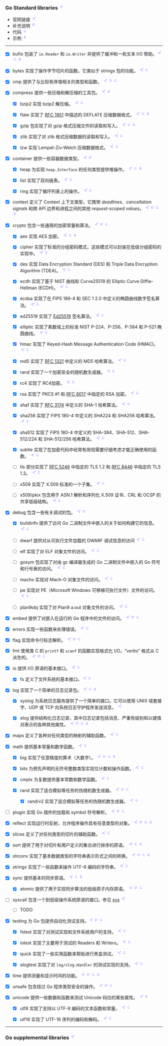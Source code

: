 ### Go Standard libraries     <a href="https://pkg.go.dev/std" target="_blank"><img src="./_rsc/link-src.drawio.png"/></a>

- 官网链接 <img src="./_rsc/link-src.drawio.png"/> 
- 补充说明  <img  src="./_rsc/link-others.drawio.png"/>
- 代码  <img src="./_rsc/link-code.drawio.png"/>
- 示例  <img src="./_rsc/link-exam.drawio.png"/>

---

- [x] bufio 包装了 `io.Reader` 和 `io.Writer` 并提供了缓冲和一些文本 I/O 帮助。<a href="https://pkg.go.dev/bufio" target="_blank"><img src="./_rsc/link-src.drawio.png" 
  id="code"/></a><a href="./bufio/code/bufio_test.go"   ><img src="./_rsc/link-code.drawio.png"   
  id="exam"/></a><a href="bufio/bufio.md#exam"   ><img src="./_rsc/link-exam.drawio.png"  /></a>

- [x] bytes 实现了操作字节切片的函数。它类似于 strings 包的功能。       <a href="https://pkg.go.dev/bytes" target="_blank"><img src="./_rsc/link-src.drawio.png" 
  id="code"/></a><a href="./bytes/code/bytes_test.go"   ><img src="./_rsc/link-code.drawio.png"   /></a>

- [x] cmp 提供了与比较有序值相关的类型和函数。        <a href="https://pkg.go.dev/cmp" target="_blank"><img src="./_rsc/link-src.drawio.png" 
  id="other"/></a><a href="./cmp/cmp.md"  ><img  src="./_rsc/link-others.drawio.png" 
  id="code"/></a><a href="./cmp/code/cmp_test.go"   ><img src="./_rsc/link-code.drawio.png"   /></a>

- [x] compress 提供一些压缩和解压缩的工具包。 <a href="https://pkg.go.dev/compress" target="_blank"><img src="./_rsc/link-src.drawio.png" id="other"/></a><a href="compress/compress.md"  ><img  src="./_rsc/link-others.drawio.png" /></a>
 
  - [x] bzip2 实现 bzip2 解压缩。        <a href="https://pkg.go.dev/compress/bzip2" target="_blank"><img src="./_rsc/link-src.drawio.png" 
  id="code"/></a><a href="compress/code/bzip2_test.go"   ><img src="./_rsc/link-code.drawio.png"   /></a>

  - [x] flate 实现了 [RFC 1951](https://rfc-editor.org/rfc/rfc1951.html) 中描述的 DEFLATE 压缩数据格式。        <a href="https://pkg.go.dev/compress/flate" target="_blank"><img src="./_rsc/link-src.drawio.png" 
  id="code"/></a><a href="compress/code/flate_test.go"   ><img src="./_rsc/link-code.drawio.png"   
  id="exam"/></a><a href="compress/examples/flate_netconnect.go"   ><img src="./_rsc/link-exam.drawio.png"  /></a>
  
  - [x] gzip 包实现了对 gzip 格式压缩文件的读取和写入。        <a href="https://pkg.go.dev/compress/gzip" target="_blank"><img src="./_rsc/link-src.drawio.png" 
  id="code"/></a><a href="compress/code/gzip_test.go"   ><img src="./_rsc/link-code.drawio.png"  
  id="exam"/></a><a href="compress/examples/gzip_httpSend.go"   ><img src="./_rsc/link-exam.drawio.png"  /></a>
  
  - [x] zlib 实现了对 zlib 格式压缩数据的读取和写入。        <a href="https://pkg.go.dev/compress/zlib" target="_blank"><img src="./_rsc/link-src.drawio.png" 
  id="code"/></a><a href="compress/code/zlib_test.go"   ><img src="./_rsc/link-code.drawio.png"   /></a>
  
  - [x] lzw 实现 Lempel-Ziv-Welch 压缩数据格式。      <a href="https://pkg.go.dev/compress/lzw" target="_blank"><img src="./_rsc/link-src.drawio.png" 
  id="code"/></a><a href="compress/code/lzw_test.go"   ><img src="./_rsc/link-code.drawio.png"   /></a>

- [x] container 提供一些容器数据类型。        <a href="https://pkg.go.dev/container" target="_blank"><img src="./_rsc/link-src.drawio.png" 
  id="other"/></a><a href="container/container.md"  ><img  src="./_rsc/link-others.drawio.png" /></a>

  - [x] heap 为实现 `heap.Interface` 的任何类型提供堆操作。        <a href="https://pkg.go.dev/container/heap" target="_blank"><img src="./_rsc/link-src.drawio.png" 
  id="code"/></a><a href="container/code/heap_test.go"   ><img src="./_rsc/link-code.drawio.png" 
  id="exam"/></a><a href="container/container.md#exam"   ><img src="./_rsc/link-exam.drawio.png"  /></a>

  - [x] list 实现了双向链表。        <a href="https://pkg.go.dev/container/list" target="_blank"><img src="./_rsc/link-src.drawio.png" 
  id="code"/></a><a href="container/code/list_test.go"   ><img src="./_rsc/link-code.drawio.png"   /></a>

  - [x] ring 实现了循环列表上的操作。        <a href="https://pkg.go.dev/container/ring" target="_blank"><img src="./_rsc/link-src.drawio.png" 
  id="code"/></a><a href="container/code/ring_test.go"   ><img src="./_rsc/link-code.drawio.png"   /></a>

- [x] context 定义了 Context 上下文类型，它携带 *deadlines*、*cancellation signals* 和跨 API 边界和进程之间的其他 *request-scoped  values*。       <a href="https://pkg.go.dev/context" target="_blank"><img src="./_rsc/link-src.drawio.png" 
  id="other"/></a><a href="./context/context.md"  ><img  src="./_rsc/link-others.drawio.png" 
  id="code"/></a><a href="./context/code/context_test.go"   ><img src="./_rsc/link-code.drawio.png" 
  id="exam"/></a><a href="./context/context.md#exam"   ><img src="./_rsc/link-exam.drawio.png"  /></a>

- [x] crypto 包含一些通用的加密常量和算法。        <a href="https://pkg.go.dev/crypto" target="_blank"><img src="./_rsc/link-src.drawio.png" 
  id="other"/></a><a href="crypto/crypto.md"  ><img  src="./_rsc/link-others.drawio.png" 
  id="code"/></a><a href="crypto/code/crypto_test.go"   ><img src="./_rsc/link-code.drawio.png" 
  /></a>

  - [x] aes 实现 AES 加密。        <a href="https://pkg.go.dev/crypto/aes" target="_blank"><img src="./_rsc/link-src.drawio.png" 
  id="code"/></a><a href="crypto/code/aes_test.go"   ><img src="./_rsc/link-code.drawio.png" 
  id="exam"/></a><a href="./context/context.md#exam"   ><img src="./_rsc/link-exam.drawio.png"    /></a>

  - [x] cipher 实现了标准的分组密码模式，这些模式可以封装在低级分组密码的实现中。        <a href="https://pkg.go.dev/crypto/cipher" target="_blank"><img src="./_rsc/link-src.drawio.png" 
  id="code"/></a><a href="crypto/code/cipher_test.go"   ><img src="./_rsc/link-code.drawio.png"   /></a>

  - [x] des 实现 Data Encryption Standard (DES) 和 Triple Data Encryption Algorithm (TDEA)。        <a href="https://pkg.go.dev/crypto/des" target="_blank"><img src="./_rsc/link-src.drawio.png" 
  id="code"/></a><a href="crypto/code/des_test.go"   ><img src="./_rsc/link-code.drawio.png"   /></a>

  - [x] ecdh 实现了基于 NIST 曲线和 Curve25519 的 Elliptic Curve Diffie-Hellman (ECDH)。       <a href="https://pkg.go.dev/crypto/ecdh" target="_blank"><img src="./_rsc/link-src.drawio.png" 
  id="code"/></a><a href="crypto/code/ecdh_test.go"   ><img src="./_rsc/link-code.drawio.png"   /></a>

  - [x] ecdsa 实现了在 FIPS 186-4 和 SEC 1 2.0 中定义的椭圆曲线数字签名算法。      <a href="https://pkg.go.dev/crypto/ecdsa" target="_blank"><img src="./_rsc/link-src.drawio.png" 
  id="code"/></a><a href="crypto/code/ecdsa_test.go"   ><img src="./_rsc/link-code.drawio.png"   /></a>

  - [x] ed25519 实现了 [Ed25519](https://ed25519.cr.yp.to/) 签名算法。        <a href="https://pkg.go.dev/crypto/ed25519" target="_blank"><img src="./_rsc/link-src.drawio.png" 
  id="code"/></a><a href="crypto/code/ed25519_test.go"   ><img src="./_rsc/link-code.drawio.png"   /></a>

  - [x] elliptic 实现了素数域上的标准 NIST P-224、P-256、P-384 和 P-521 椭圆曲线。        <a href="https://pkg.go.dev/crypto/elliptic" target="_blank"><img src="./_rsc/link-src.drawio.png" 
  id="code"/></a><a href="crypto/code/elliptic_test.go"   ><img src="./_rsc/link-code.drawio.png"   /></a>

  - [x] hmac 实现了 Keyed-Hash Message Authentication Code (HMAC)。       <a href="https://pkg.go.dev/crypto/hmac" target="_blank"><img src="./_rsc/link-src.drawio.png" 
  id="code"/></a><a href="crypto/code/hmac_test.go"   ><img src="./_rsc/link-code.drawio.png"   /></a>

  - [x] md5 实现了 [RFC 1321](https://www.rfc-editor.org/rfc/rfc1321.html) 中定义的 MD5 哈希算法。         <a href="https://pkg.go.dev/crypto/md5" target="_blank"><img src="./_rsc/link-src.drawio.png" 
  id="code"/></a><a href="crypto/code/md5_test.go"   ><img src="./_rsc/link-code.drawio.png"   /></a>

  - [x] rand 实现了一个加密安全的随机数生成器。       <a href="https://pkg.go.dev/crypto/rand" target="_blank"><img src="./_rsc/link-src.drawio.png" 
  id="code"/></a><a href="crypto/code/rand_test.go"   ><img src="./_rsc/link-code.drawio.png"   /></a>

  - [x] rc4 实现了 RC4加密。        <a href="https://pkg.go.dev/crypto/rc4" target="_blank"><img src="./_rsc/link-src.drawio.png" 
  id="code"/></a><a href="crypto/code/rc4_test.go"   ><img src="./_rsc/link-code.drawio.png"   /></a>

  - [x] rsa 实现了 PKCS #1 和 [RFC 8017](https://www.rfc-editor.org/rfc/rfc8017.html) 中指定的 RSA 加密。       <a href="https://pkg.go.dev/crypto/rsa" target="_blank"><img src="./_rsc/link-src.drawio.png" 
  id="code"/></a><a href="crypto/code/rsa_test.go"   ><img src="./_rsc/link-code.drawio.png"   /></a>

  - [x] sha1 实现了 [RFC 3174](https://www.rfc-editor.org/rfc/rfc3174.html) 中定义的 SHA-1 哈希算法。        <a href="https://pkg.go.dev/crypto/sha1" target="_blank"><img src="./_rsc/link-src.drawio.png" 
  id="code"/></a><a href="crypto/code/sha1_test.go"   ><img src="./_rsc/link-code.drawio.png"   /></a>

  - [x] sha256 实现了 FIPS 180-4 中定义的 SHA224 和 SHA256 哈希算法。        <a href="https://pkg.go.dev/crypto/sha256" target="_blank"><img src="./_rsc/link-src.drawio.png" 
  id="code"/></a><a href="crypto/code/sha256_test.go"   ><img src="./_rsc/link-code.drawio.png"   /></a>

  - [x] sha512 实现了 FIPS 180-4 中定义的 SHA-384、SHA-512、SHA-512/224 和 SHA-512/256 哈希算法。        <a href="https://pkg.go.dev/crypto/sha512" target="_blank"><img src="./_rsc/link-src.drawio.png" 
  id="code"/></a><a href="crypto/code/sha512_test.go"   ><img src="./_rsc/link-code.drawio.png"   /></a>

  - [x] subtle 实现了在加密代码中经常有用但需要仔细考虑才能正确使用的函数。        <a href="https://pkg.go.dev/crypto/subtle" target="_blank"><img src="./_rsc/link-src.drawio.png" 
  id="code"/></a><a href="crypto/code/subtle_test.go"   ><img src="./_rsc/link-code.drawio.png"   /></a>

  - [ ] tls 部分实现了 [RFC 5246](https://www.rfc-editor.org/rfc/rfc5246.html) 中指定的 TLS 1.2 和 [RFC 8446](https://www.rfc-editor.org/rfc/rfc8446.html) 中指定的 TLS 1.3。      <a href="https://pkg.go.dev/crypto/tls" target="_blank"><img src="./_rsc/link-src.drawio.png" 
  id="code"/></a><a href="crypto/code/tls_test.go"   ><img src="./_rsc/link-code.drawio.png"   /></a>

  - [ ] x509 实现了 X.509 标准的一个子集。        <a href="https://pkg.go.dev/crypto/x509" target="_blank"><img src="./_rsc/link-src.drawio.png" 
  id="code"/></a><a href="crypto/code/x509_test.go"   ><img src="./_rsc/link-code.drawio.png"   /></a>

  - [ ] x509/pkix 包含用于 ASN.1 解析和序列化 X.509 证书、CRL 和 OCSP 的共享低级结构。        <a href="https://pkg.go.dev/crypto/x509/pkix" target="_blank"><img src="./_rsc/link-src.drawio.png" 
  id="code"/></a><a href="crypto/code/pkix_test.go"   ><img src="./_rsc/link-code.drawio.png"   /></a>

- [x] debug 包含一些有关调试的包。       <a href="https://pkg.go.dev/debug" target="_blank"><img src="./_rsc/link-src.drawio.png" 
  id="other"/></a><a href="debug/debug.md"  ><img  src="./_rsc/link-others.drawio.png"   /></a>

  - [x] buildinfo 提供了访问 Go 二进制文件中嵌入的关于如何构建它的信息。       <a href="https://pkg.go.dev/debug/buildinfo" target="_blank"><img src="./_rsc/link-src.drawio.png" 
  id="code"/></a><a href="debug/code/buildinfo_test.go"   ><img src="./_rsc/link-code.drawio.png"   /></a>

  - [ ] dwarf 提供对从可执行文件加载的 DWARF 调试信息的访问       <a href="https://pkg.go.dev/debug/dwarf" target="_blank"><img src="./_rsc/link-src.drawio.png" 
  id="code"/></a><a href="debug/code/dwarf_test.go"   ><img src="./_rsc/link-code.drawio.png"   /></a>
  
  - [ ] elf 实现了对 ELF 对象文件的访问。       <a href="https://pkg.go.dev/debug/elf" target="_blank"><img src="./_rsc/link-src.drawio.png" 
  id="code"/></a><a href="debug/code/elf_test.go"   ><img src="./_rsc/link-code.drawio.png"   /></a>
 
  - [ ] gosym 包实现了对由 gc 编译器生成的 Go 二进制文件中嵌入的 Go 符号和行号表的访问。       <a href="https://pkg.go.dev/debug/gosym" target="_blank"><img src="./_rsc/link-src.drawio.png" 
  id="code"/></a><a href="debug/code/gosym_test.go"   ><img src="./_rsc/link-code.drawio.png"   /></a>  
 
  - [ ] macho 实现对 Mach-O 对象文件的访问。       <a href="https://pkg.go.dev/debug/macho" target="_blank"><img src="./_rsc/link-src.drawio.png" 
  id="code"/></a><a href="debug/code/macho_test.go"   ><img src="./_rsc/link-code.drawio.png"   /></a>
 
  - [ ] pe 实现对 PE（Microsoft Windows 可移植可执行文件）文件的访问。       <a href="https://pkg.go.dev/debug/pe" target="_blank"><img src="./_rsc/link-src.drawio.png" 
  id="code"/></a><a href="debug/code/pe_test.go"   ><img src="./_rsc/link-code.drawio.png"   /></a>
 
  - [ ] plan9obj 实现了对 Plan9 a.out 对象文件的访问。       <a href="https://pkg.go.dev/debug/plan9obj" target="_blank"><img src="./_rsc/link-src.drawio.png" 
  id="code"/></a><a href="debug/code/plan9obj_test.go"   ><img src="./_rsc/link-code.drawio.png"   /></a>

- [x] embed 提供了对嵌入在运行的 Go 程序中的文件的访问。      <a href="https://pkg.go.dev/embed" target="_blank"><img src="./_rsc/link-src.drawio.png" 
  id="other"/></a><a href="./embed/embed.md"  ><img  src="./_rsc/link-others.drawio.png" 
  id="code"/></a><a href="./embed/code/embed_test.go"   ><img src="./_rsc/link-code.drawio.png"   /></a>

- [x] errors 实现一些函数来处理错误。       <a href="https://pkg.go.dev/errors" target="_blank"><img src="./_rsc/link-src.drawio.png" 
  id="code"/></a><a href="./errors/code/errors_test.go"   ><img src="./_rsc/link-code.drawio.png" 
  /></a>

- [x] flag 实现命令行标志解析。     <a href="https://pkg.go.dev/flag" target="_blank"><img src="./_rsc/link-src.drawio.png" 
  id="other"/></a><a href="./flag/flag.md"  ><img  src="./_rsc/link-others.drawio.png" 
  id="code"/></a><a href="./flag/code/flag_test.go"   ><img src="./_rsc/link-code.drawio.png"   /></a>

- [x] fmt 使用类 C 的 `printf` 和 `scanf` 的函数实现格式化 I/O。“*verbs*” 格式从 C 派生的。       <a href="https://pkg.go.dev/" target="_blank"><img src="./_rsc/link-src.drawio.png" 
  id="other"/></a><a href="./fmt/fmt.md"  ><img  src="./_rsc/link-others.drawio.png" 
  id="code"/></a><a href="./fmt/code/fmt_test.go"><img src="./_rsc/link-code.drawio.png"   /></a>


- [x] io 提供 I/O 原语的基本接口。       <a href="https://pkg.go.dev/io" target="_blank"><img src="./_rsc/link-src.drawio.png" 
  id="code"/></a><a href="./io/code/io_test.go"   ><img src="./_rsc/link-code.drawio.png" 
  /></a>

  - [x] fs 定义了文件系统的基本接口。<a href="https://pkg.go.dev/io/fs" target="_blank"><img src="./_rsc/link-src.drawio.png" 
  id="code"/></a><a href="./io/code/fs_test.go"   ><img src="./_rsc/link-code.drawio.png"   /></a>

- [x] log 实现了一个简单的日志记录包。       <a href="https://pkg.go.dev/log" target="_blank"><img src="./_rsc/link-src.drawio.png" 
  id="code"/></a><a href="./log/code/log_test.go"   ><img src="./_rsc/link-code.drawio.png" 
  id="exam"/></a><a href="./log/log.md#exam.md"   ><img src="./_rsc/link-exam.drawio.png"  /></a>

  - [x] syslog 为系统日志服务提供了一个简单的接口。它可以使用 UNIX 域套接字、UDP 或 TCP 向系统日志守护程序发送消息。       <a href="https://pkg.go.dev/log/syslog"  target="_blank"><img src="./_rsc/link-src.drawio.png" /></a>

  - [x] slog 提供结构化日志记录，其中日志记录包括消息、严重性级别和以键值对表示的各种其他属性。       <a href="https://pkg.go.dev/log/slog" target="_blank"><img src="./_rsc/link-src.drawio.png" 
  id="other"/></a><a href="./log/slog.md"  ><img  src="./_rsc/link-others.drawio.png" 
  id="code"/></a><a href="./log/code/slog_test.go"   ><img src="./_rsc/link-code.drawio.png" 
  id="exam"/></a><a href="./log/slog.md#exam"   ><img src="./_rsc/link-exam.drawio.png"  /></a>

- [x] maps 定义了各种对任何类型的映射的辅助函数。      <a href="https://pkg.go.dev/maps"  target="_blank"><img src="./_rsc/link-src.drawio.png" 
  id="code"/></a><a href="./maps/code/maps_test.go"   ><img src="./_rsc/link-code.drawio.png"   /></a>

- [x] math 提供基本常量和数学函数。        <a href="https://pkg.go.dev/math" target="_blank"><img src="./_rsc/link-src.drawio.png" 
  id="code"/></a><a href="./math/code/math_test.go"   ><img src="./_rsc/link-code.drawio.png"   /></a>

  - [x] big 实现了任意精度的算术（大数字）。        <a href="https://pkg.go.dev/math/big" target="_blank"><img src="./_rsc/link-src.drawio.png" 
  id="other"/></a><a href="./math/big.md"  ><img  src="./_rsc/link-others.drawio.png" 
  id="code"/></a><a href="./math/code/big_test.go"   ><img src="./_rsc/link-code.drawio.png" 
  id="exam"/></a><a href="./math/big.md#exam"   ><img src="./_rsc/link-exam.drawio.png"  /></a>

  - [x] bits 为预先声明的无符号整数类型实现位计数和操作函数。        <a href="https://pkg.go.dev/math/bits" target="_blank"><img src="./_rsc/link-src.drawio.png" 
  id="code"/></a><a href="./math/code/bits_test.go"   ><img src="./_rsc/link-code.drawio.png"   /></a>

  - [x] cmplx 为复数提供基本常数和数学函数。        <a href="https://pkg.go.dev/math/cmplx" target="_blank"><img src="./_rsc/link-src.drawio.png" 
  id="code"/></a><a href="./math/code/cmplx_test.go"   ><img src="./_rsc/link-code.drawio.png"   /></a>

  - [x] rand 实现了适合模拟等任务的伪随机数生成器。       <a href="https://pkg.go.dev/math/rand" target="_blank"><img src="./_rsc/link-src.drawio.png" 
  id="other"/></a><a href="./math/rand.md"  ><img  src="./_rsc/link-others.drawio.png" 
  id="code"/></a><a href="./math/code/rand_test.go"   ><img src="./_rsc/link-code.drawio.png"   /></a>
      - [x] rand/v2 实现了适合模拟等任务的伪随机数生成器。       <a href="https://pkg.go.dev/math/rand/v2" target="_blank"><img src="./_rsc/link-src.drawio.png" 
  id="code"/></a><a href="./math/code/randv2_test.go"   ><img src="./_rsc/link-code.drawio.png"   /></a>

- [ ] plugin 实现 Go 插件的加载和 symbol 符号解析。        <a href="https://pkg.go.dev/plugin" target="_blank"><img src="./_rsc/link-src.drawio.png" 
  id="other"/></a><a href="plugin/plugin.md"  ><img  src="./_rsc/link-others.drawio.png" 
  id="code"/></a><a href="plugin/code/plugin_test.go"   ><img src="./_rsc/link-code.drawio.png" 
  /></a>

  
<!-- TODO -------------------------------------------------------------------------------------------------------------------->

- [x] reflect 实现运行时反射，允许程序操作具有任意类型的对象。        <a href="https://pkg.go.dev/reflect" target="_blank"><img src="./_rsc/link-src.drawio.png" 
  id="other"/></a><a href="reflect/reflect.md"  ><img  src="./_rsc/link-others.drawio.png" 
  id="code"/></a><a href="./reflect/code/reflect_test.go"   ><img src="./_rsc/link-code.drawio.png" 
  id="exam"/></a><a href="reflect/reflect.md#exam"   ><img src="./_rsc/link-exam.drawio.png"  /></a>

- [x] slices 定义了对任何类型的切片的辅助函数。      <a href="https://pkg.go.dev/slices"  target="_blank"><img src="./_rsc/link-src.drawio.png" 
  id="code"/></a><a href="./slices/code/slices_test.go"   ><img src="./_rsc/link-code.drawio.png"   /></a>

- [x] sort 提供了用于对切片和用户定义的集合进行排序的原语。       <a href="https://pkg.go.dev/sort" target="_blank"><img src="./_rsc/link-src.drawio.png" 
  id="code"/></a><a href="sort/code/sort_test.go"   ><img src="./_rsc/link-code.drawio.png" 
  id="exam"/></a><a href="sort/sort.md#exam"   ><img src="./_rsc/link-exam.drawio.png"  /></a>


- [x] strconv 实现了基本数据类型的字符串表示形式之间的转换。        <a href="https://pkg.go.dev/strconv" target="_blank"><img src="./_rsc/link-src.drawio.png" 
  id="other"/></a><a href="./strconv/strconv.md"  ><img  src="./_rsc/link-others.drawio.png" 
  id="code"/></a><a href="./strconv/code/strconv_test.go"   ><img src="./_rsc/link-code.drawio.png"
  id="exam"/></a><a href="strconv/strconv.md#exam"   ><img src="./_rsc/link-exam.drawio.png"  /></a>



- [x] strings 实现了一些函数来操作 UTF-8 编码的字符串。      <a href="https://pkg.go.dev/strings "  target="_blank"><img src="./_rsc/link-src.drawio.png" 
  id="code"/></a><a href="./strings/strings.md"   ><img src="./_rsc/link-code.drawio.png"   /></a>

- [x] sync 提供基本的同步原语。        <a href="https://pkg.go.dev/sync" target="_blank"><img src="./_rsc/link-src.drawio.png" 
  id="code"/></a><a href="./sync/code/sync_test.go"   ><img src="./_rsc/link-code.drawio.png" 
  id="exam"/></a><a href="./sync/sync.md#exam"   ><img src="./_rsc/link-exam.drawio.png"  /></a>

  - [x] atomic 提供了用于实现同步算法的低级原子内存原语。        <a href="https://pkg.go.dev/sync/atomic" target="_blank"><img src="./_rsc/link-src.drawio.png" 
  id="other"/></a><a href="./sync/atomic.md"  ><img  src="./_rsc/link-others.drawio.png" 
  id="code"/></a><a href="./sync/code/atomic_test.go"   ><img src="./_rsc/link-code.drawio.png"   /></a>

- [ ] syscall 包含一个到低级操作系统原语的接口。参见 [sys](../_03_Go%20thrid-party/sys/sys.md)       <a href="https://pkg.go.dev/syscall" target="_blank"><img src="./_rsc/link-src.drawio.png" /></a>

  - [ ] TODO


- [x] testing 为 Go 包提供自动化测试支持。<a href="https://pkg.go.dev/testing" target="_blank"><img src="./_rsc/link-src.drawio.png" 
  id="other"/></a><a href="./testing/testing.md"  ><img  src="./_rsc/link-others.drawio.png" 
  id="code"/></a><a href="./testing/code/testing_test.go"   ><img src="./_rsc/link-code.drawio.png"   /></a>
  
  - [x] fstest 实现了对测试实现和文件系统用户的支持。      <a href="https://pkg.go.dev/testing/fstest" target="_blank"><img src="./_rsc/link-src.drawio.png" 
  id="code"/></a><a href="./testing/code/fstest_test.go"   ><img src="./_rsc/link-code.drawio.png"   /></a>
  
  - [x] iotest 实现了主要用于测试的 Readers 和 Writers。        <a href="https://pkg.go.dev/testing/iotest" target="_blank"><img src="./_rsc/link-src.drawio.png" 
  id="code"/></a><a href="./testing/code/iotest_test.go"   ><img src="./_rsc/link-code.drawio.png"   /></a>

  - [x] quick 实现了一些实用函数来帮助进行黑盒测试。        <a href="https://pkg.go.dev/testing/quick" target="_blank"><img src="./_rsc/link-src.drawio.png" 
  id="code"/></a><a href="./testing/code/quick_test.go"   ><img src="./_rsc/link-code.drawio.png"   /></a>

  - [x] slogtest 实现了对 `log/slog.Handler` 的测试实现的支持。       <a href="https://pkg.go.dev/testing/slogtest" target="_blank"><img src="./_rsc/link-src.drawio.png" 
  id="code"/></a><a href="./testing/code/slogtest_test.go"   ><img src="./_rsc/link-code.drawio.png"   /></a>


- [x] time 提供测量和显示时间的功能。      <a href="https://pkg.go.dev/time" target="_blank"><img src="./_rsc/link-src.drawio.png" 
  id="other"/></a><a href="./time/time.md"  ><img  src="./_rsc/link-others.drawio.png" 
  id="code"/></a><a href="./time/code/time_test.go"   ><img src="./_rsc/link-code.drawio.png" 
  id="exam"/></a><a href="./time/time.md#exam"   ><img src="./_rsc/link-exam.drawio.png"  /></a>


- [x] unsafe 包含绕过 Go 程序类型安全的操作。       <a href="https://pkg.go.dev/unsafe" target="_blank"><img src="./_rsc/link-src.drawio.png" 
  id="other"/></a><a href="./unsafe/unsafe.md"  ><img  src="./_rsc/link-others.drawio.png" 
  id="code"/></a><a href="./unsafe/code/unsafe_test.go"   ><img src="./_rsc/link-code.drawio.png"   /></a>

- [x] unicode 提供一些数据和函数来测试 Unicode 码位的某些属性。      <a href="https://pkg.go.dev/unicode" target="_blank"><img src="./_rsc/link-src.drawio.png" 
  id="exam"/></a><a href="./unicode/code/unicode_test.go"   ><img src="./_rsc/link-exam.drawio.png"  /></a>
  
  - [x] utf8 实现了支持以 UTF-8 编码的文本函数和常量。     <a href="https://pkg.go.dev/unicode/utf8" target="_blank"><img src="./_rsc/link-src.drawio.png" 
  id="code"/></a><a href="./unicode/code/utf8_test.go"   ><img src="./_rsc/link-code.drawio.png"   /></a>

  - [x] utf16 实现了 UTF-16 序列的编码和解码。       <a href="https://pkg.go.dev/unicode/utf16" target="_blank"><img src="./_rsc/link-src.drawio.png" 
  id="code"/></a><a href="./unicode/code/utf16_test.go"   ><img src="./_rsc/link-code.drawio.png"   /></a>

<!-- TODO -------------------------------------------------------------------------------------------------------------------->

<!-- 

- [ ]         <a href="https://pkg.go.dev/#" target="_blank"><img src="./_rsc/link-src.drawio.png" 
  id="other"/></a><a href="#"  ><img  src="./_rsc/link-others.drawio.png" 
  id="code"/></a><a href="#"   ><img src="./_rsc/link-code.drawio.png" 
  id="exam"/></a><a href="#exam"   ><img src="./_rsc/link-exam.drawio.png"
  /></a>

--> 



---
### Go supplemental libraries       <a href="https://pkg.go.dev/std" target="_blank"><img src="./_rsc/link-src.drawio.png"/></a>
